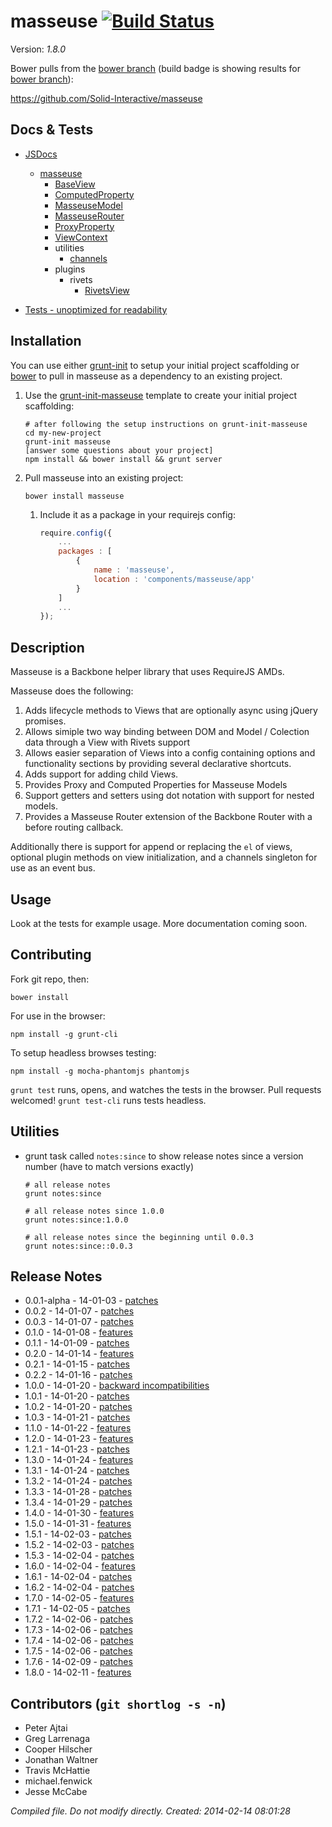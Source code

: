 # masseuse [![Build Status](https://travis-ci.org/Solid-Interactive/masseuse.png?branch=bower)](https://travis-ci.org/Solid-Interactive/masseuse)

Version: _1.8.0_

Bower pulls from the [bower branch](https://github.com/Solid-Interactive/masseuse/tree/bower) (build badge is showing results for [bower branch](https://github.com/Solid-Interactive/masseuse/tree/bower)):

https://github.com/Solid-Interactive/masseuse

## Docs & Tests

* [JSDocs](http://solid-interactive.github.io/masseuse/docs/)
    * [masseuse](http://solid-interactive.github.io/masseuse/docs/masseuse.html)
        * [BaseView](http://solid-interactive.github.io/masseuse/docs/BaseView.html)
        * [ComputedProperty](http://solid-interactive.github.io/masseuse/docs/ComputedProperty.html)
        * [MasseuseModel](http://solid-interactive.github.io/masseuse/docs/MasseuseModel.html)
        * [MasseuseRouter](http://solid-interactive.github.io/masseuse/docs/MasseuseRouter.html)
        * [ProxyProperty](http://solid-interactive.github.io/masseuse/docs/ProxyProperty.html)
        * [ViewContext](http://solid-interactive.github.io/masseuse/docs/ViewContext.html)
        * utilities
            * [channels](http://solid-interactive.github.io/masseuse/docs/channels.html)
        * plugins
            * rivets
                * [RivetsView](http://solid-interactive.github.io/masseuse/docs/RivetsView.html)

* [Tests - unoptimized for readability](http://solid-interactive.github.io/masseuse/tests/)


## Installation

You can use either [grunt-init](http://gruntjs.com/project-scaffolding) to setup your initial project scaffolding or [bower](http://bower.io/) to pull in masseuse as a dependency to an existing project.

   1. Use the [grunt-init-masseuse](https://github.com/Solid-Interactive/grunt-init-masseuse) template to create your  initial project scaffolding:

      ```
      # after following the setup instructions on grunt-init-masseuse
      cd my-new-project
      grunt-init masseuse
      [answer some questions about your project]
      npm install && bower install && grunt server
      ```

   1. Pull masseuse into an existing project:

      ```shell
      bower install masseuse
      ```

      1. Include it as a package in your requirejs config:

         ```javascript
         require.config({
             ...
             packages : [
                 {
                     name : 'masseuse',
                     location : 'components/masseuse/app'
                 }
             ]
             ...
         });
         ```

## Description

Masseuse is a Backbone helper library that uses RequireJS AMDs.

Masseuse does the following:

1. Adds lifecycle methods to Views that are optionally async using jQuery promises.
1. Allows simiple two way binding between DOM and Model / Colection data through a View with Rivets support
1. Allows easier separation of Views into a config containing options and functionality sections by providing several declarative shortcuts.
1. Adds support for adding child Views.
1. Provides Proxy and Computed Properties for Masseuse Models
1. Support getters and setters using dot notation with support for nested models.
1. Provides a Masseuse Router extension of the Backbone Router with a before routing callback.

Additionally there is support for append or replacing the `el` of views, optional plugin methods on view initialization,
and a channels singleton for use as an event bus.

## Usage

Look at the tests for example usage. More documentation coming soon.

## Contributing

Fork git repo, then:

```shell
bower install
```

For use in the browser:

```shell
npm install -g grunt-cli
```

To setup headless browses testing:

```shell
npm install -g mocha-phantomjs phantomjs
```

`grunt test` runs, opens, and watches the tests in the browser. Pull requests welcomed!
`grunt test-cli` runs tests headless.

## Utilities

* grunt task called `notes:since` to show release notes since a version number (have to match versions exactly)

    ```shell
    # all release notes
    grunt notes:since

    # all release notes since 1.0.0
    grunt notes:since:1.0.0

    # all release notes since the beginning until 0.0.3
    grunt notes:since::0.0.3
    ```

## Release Notes

* 0.0.1-alpha - 14-01-03 - [patches](https://github.com/Solid-Interactive/masseuse/blob/master/release_notes/0.0.1-alpha_14-01-03.md)
* 0.0.2 - 14-01-07 - [patches](https://github.com/Solid-Interactive/masseuse/blob/master/release_notes/0.0.2_14-01-07.md)
* 0.0.3 - 14-01-07 - [patches](https://github.com/Solid-Interactive/masseuse/blob/master/release_notes/0.0.3_14-01-07.md)
* 0.1.0 - 14-01-08 - [features](https://github.com/Solid-Interactive/masseuse/blob/master/release_notes/0.1.0_14-01-08.md)
* 0.1.1 - 14-01-09 - [patches](https://github.com/Solid-Interactive/masseuse/blob/master/release_notes/0.1.1_14-01-09.md)
* 0.2.0 - 14-01-14 - [features](https://github.com/Solid-Interactive/masseuse/blob/master/release_notes/0.2.0_14-01-14.md)
* 0.2.1 - 14-01-15 - [patches](https://github.com/Solid-Interactive/masseuse/blob/master/release_notes/0.2.1_14-01-15.md)
* 0.2.2 - 14-01-16 - [patches](https://github.com/Solid-Interactive/masseuse/blob/master/release_notes/0.2.2_14-01-16.md)
* 1.0.0 - 14-01-20 - [backward incompatibilities](https://github.com/Solid-Interactive/masseuse/blob/master/release_notes/1.0.0_14-01-20.md)
* 1.0.1 - 14-01-20 - [patches](https://github.com/Solid-Interactive/masseuse/blob/master/release_notes/1.0.1_14-01-20.md)
* 1.0.2 - 14-01-20 - [patches](https://github.com/Solid-Interactive/masseuse/blob/master/release_notes/1.0.2_14-01-20.md)
* 1.0.3 - 14-01-21 - [patches](https://github.com/Solid-Interactive/masseuse/blob/master/release_notes/1.0.3_14-01-21.md)
* 1.1.0 - 14-01-22 - [features](https://github.com/Solid-Interactive/masseuse/blob/master/release_notes/1.1.0_14-01-22.md)
* 1.2.0 - 14-01-23 - [features](https://github.com/Solid-Interactive/masseuse/blob/master/release_notes/1.2.0_14-01-23.md)
* 1.2.1 - 14-01-23 - [patches](https://github.com/Solid-Interactive/masseuse/blob/master/release_notes/1.2.1_14-01-23.md)
* 1.3.0 - 14-01-24 - [features](https://github.com/Solid-Interactive/masseuse/blob/master/release_notes/1.3.0_14-01-24.md)
* 1.3.1 - 14-01-24 - [patches](https://github.com/Solid-Interactive/masseuse/blob/master/release_notes/1.3.1_14-01-24.md)
* 1.3.2 - 14-01-24 - [patches](https://github.com/Solid-Interactive/masseuse/blob/master/release_notes/1.3.2_14-01-24.md)
* 1.3.3 - 14-01-28 - [patches](https://github.com/Solid-Interactive/masseuse/blob/master/release_notes/1.3.3_14-01-28.md)
* 1.3.4 - 14-01-29 - [patches](https://github.com/Solid-Interactive/masseuse/blob/master/release_notes/1.3.4_14-01-29.md)
* 1.4.0 - 14-01-30 - [features](https://github.com/Solid-Interactive/masseuse/blob/master/release_notes/1.4.0_14-01-30.md)
* 1.5.0 - 14-01-31 - [features](https://github.com/Solid-Interactive/masseuse/blob/master/release_notes/1.5.0_14-01-31.md)
* 1.5.1 - 14-02-03 - [patches](https://github.com/Solid-Interactive/masseuse/blob/master/release_notes/1.5.1_14-02-03.md)
* 1.5.2 - 14-02-03 - [patches](https://github.com/Solid-Interactive/masseuse/blob/master/release_notes/1.5.2_14-02-03.md)
* 1.5.3 - 14-02-04 - [patches](https://github.com/Solid-Interactive/masseuse/blob/master/release_notes/1.5.3_14-02-04.md)
* 1.6.0 - 14-02-04 - [features](https://github.com/Solid-Interactive/masseuse/blob/master/release_notes/1.6.0_14-02-04.md)
* 1.6.1 - 14-02-04 - [patches](https://github.com/Solid-Interactive/masseuse/blob/master/release_notes/1.6.1_14-02-04.md)
* 1.6.2 - 14-02-04 - [patches](https://github.com/Solid-Interactive/masseuse/blob/master/release_notes/1.6.2_14-02-04.md)
* 1.7.0 - 14-02-05 - [features](https://github.com/Solid-Interactive/masseuse/blob/master/release_notes/1.7.0_14-02-05.md)
* 1.7.1 - 14-02-05 - [patches](https://github.com/Solid-Interactive/masseuse/blob/master/release_notes/1.7.1_14-02-05.md)
* 1.7.2 - 14-02-06 - [patches](https://github.com/Solid-Interactive/masseuse/blob/master/release_notes/1.7.2_14-02-06.md)
* 1.7.3 - 14-02-06 - [patches](https://github.com/Solid-Interactive/masseuse/blob/master/release_notes/1.7.3_14-02-06.md)
* 1.7.4 - 14-02-06 - [patches](https://github.com/Solid-Interactive/masseuse/blob/master/release_notes/1.7.4_14-02-06.md)
* 1.7.5 - 14-02-06 - [patches](https://github.com/Solid-Interactive/masseuse/blob/master/release_notes/1.7.5_14-02-06.md)
* 1.7.6 - 14-02-09 - [patches](https://github.com/Solid-Interactive/masseuse/blob/master/release_notes/1.7.6_14-02-09.md)
* 1.8.0 - 14-02-11 - [features](https://github.com/Solid-Interactive/masseuse/blob/master/release_notes/1.8.0_14-02-11.md)


## Contributors (`git shortlog -s -n`)

* Peter Ajtai
* Greg Larrenaga
* Cooper Hilscher
* Jonathan Waltner
* Travis McHattie
* michael.fenwick
* Jesse McCabe


_Compiled file. Do not modify directly. Created: 2014-02-14 08:01:28_

